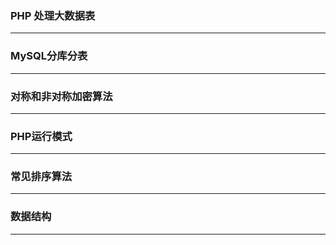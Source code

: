 ### PHP 处理大数据表

------









### MySQL分库分表

------









### 对称和非对称加密算法

------









### PHP运行模式

------









### 常见排序算法

------









### 数据结构

------













